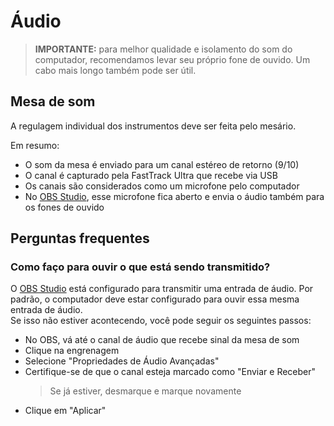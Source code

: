 # Áudio

> **IMPORTANTE:** para melhor qualidade e isolamento do som do computador, recomendamos levar seu próprio fone de ouvido. Um cabo mais longo também pode ser útil.

## Mesa de som

A regulagem individual dos instrumentos deve ser feita pelo mesário.

Em resumo:

- O som da mesa é enviado para um canal estéreo de retorno (9/10)
- O canal é capturado pela FastTrack Ultra que recebe via USB
- Os canais são considerados como um microfone pelo computador
- No [OBS Studio](./software.md#obs-studio), esse microfone fica aberto e envia o áudio também para os fones de ouvido

## Perguntas frequentes

### Como faço para ouvir o que está sendo transmitido?

O [OBS Studio](./software.md#obs-studio) está configurado para transmitir uma entrada de áudio.
Por padrão, o computador deve estar configurado para ouvir essa mesma entrada de áudio.  
Se isso não estiver acontecendo, você pode seguir os seguintes passos:

- No OBS, vá até o canal de áudio que recebe sinal da mesa de som
- Clique na engrenagem
- Selecione "Propriedades de Áudio Avançadas"
- Certifique-se de que o canal esteja marcado como "Enviar e Receber"
  > Se já estiver, desmarque e marque novamente
- Clique em "Aplicar"
